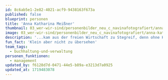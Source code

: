 ```yaml
---
id: 8c6ab5e1-2e82-4021-acf9-9438163f673a
published: false
blueprint: personen
title: 'Anna Katharina Meißner'
thumbnail: 03_wer-wir-sind/personenbilder_neu_c_navinafotografiert/anna-katharina-meissner_navina-neuschl_6986-b-a-web.jpg
image: 03_wer-wir-sind/personenbilder_neu_c_navinafotografiert/anna-katharina-meissner_navina-neuschl_6986-b-a-web.jpg
description: '...kam aus der freien Wirtschaft zu Stegreif, denn ohne Kunst ist ihr die Welt zu fade. Deshalb möchte Sie nun Künstler*innen unterstützen und kümmert sich um die Buchhaltung & die Finanzen des Orchesters. Wenn sie nicht gerade mit Zahlen jongliert, arbeitet die gelernte Modedesignerin nebenberuflich am Aufbau ihrer Selbstständigkeit.'
fun_fact: 'Klein aber nicht zu übersehen'
team_tags:
  - buchhaltung-und-verwaltung
personen_funktionen:
  - management
updated_by: f6128d7d-0471-44e5-b89a-e3213d7a0925
updated_at: 1719483078
---
```

